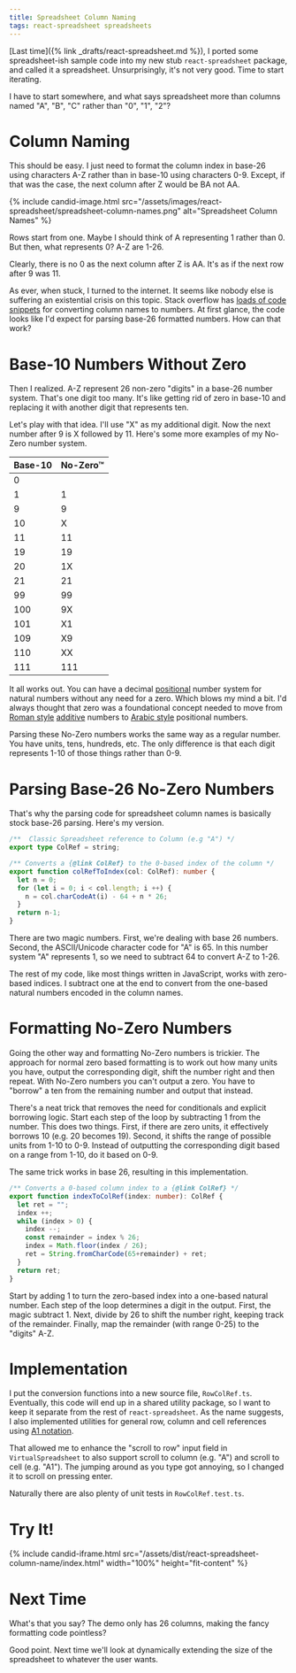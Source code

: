 ```yaml
---
title: Spreadsheet Column Naming
tags: react-spreadsheet spreadsheets
---
```


[Last time]({% link _drafts/react-spreadsheet.md %}), I ported some spreadsheet-ish sample code into my new stub `react-spreadsheet` package, and called it a spreadsheet. Unsurprisingly, it's not very good. Time to start iterating. 

I have to start somewhere, and what says spreadsheet more than columns named "A", "B", "C" rather than "0", "1", "2"?

# Column Naming

This should be easy. I just need to format the column index in base-26 using characters A-Z rather than in base-10 using characters 0-9. Except, if that was the case, the next column after Z would be BA not AA.

{% include candid-image.html src="/assets/images/react-spreadsheet/spreadsheet-column-names.png" alt="Spreadsheet Column Names" %}

Rows start from one. Maybe I should think of A representing 1 rather than 0. But then, what represents 0? A-Z are 1-26. 

Clearly, there is no 0 as the next column after Z is AA. It's as if the next row after 9 was 11. 

As ever, when stuck, I turned to the internet. It seems like nobody else is suffering an existential crisis on this topic. Stack overflow has [loads of code snippets](https://stackoverflow.com/questions/9905533/convert-excel-column-alphabet-e-g-aa-to-number-e-g-25) for converting column names to numbers. At first glance, the code looks like I'd expect for parsing base-26 formatted numbers. How can that work?

# Base-10 Numbers Without Zero

Then I realized. A-Z represent 26 non-zero "digits" in a base-26 number system. That's one digit too many. It's like getting rid of zero in base-10 and replacing it with another digit that represents ten. 

Let's play with that idea. I'll use "X" as my additional digit. Now the next number after 9 is X followed by 11. Here's some more examples of my No-Zero number system. 

| Base-10 | No-Zero&#8482; |
| - | - |
| 0 | |
| 1 | 1 |
| 9 | 9 |
| 10 | X |
| 11 | 11 |
| 19 | 19 |
| 20 | 1X |
| 21 | 21 |
| 99 | 99 |
| 100 | 9X |
| 101 | X1 | 
| 109 | X9 |
| 110 | XX |
| 111 | 111 |

It all works out. You can have a decimal [positional](https://en.wikipedia.org/wiki/Positional_notation) number system for natural numbers without any need for a zero. Which blows my mind a bit. I'd always thought that zero was a foundational concept needed to move from [Roman style](https://en.wikipedia.org/wiki/Roman_numerals) [additive](https://en.wikipedia.org/wiki/Sign-value_notation#Additive_notation) numbers to [Arabic style](https://en.wikipedia.org/wiki/Arabic_numerals) positional numbers. 

Parsing these No-Zero numbers works the same way as a regular number. You have units, tens, hundreds, etc. The only difference is that each digit represents 1-10 of those things rather than 0-9. 

# Parsing Base-26 No-Zero Numbers

That's why the parsing code for spreadsheet column names is basically stock base-26 parsing. Here's my version.

```ts
/**  Classic Spreadsheet reference to Column (e.g "A") */
export type ColRef = string;

/** Converts a {@link ColRef} to the 0-based index of the column */
export function colRefToIndex(col: ColRef): number {
  let n = 0;
  for (let i = 0; i < col.length; i ++) {
    n = col.charCodeAt(i) - 64 + n * 26;
  }
  return n-1;
}
```

There are two magic numbers. First, we're dealing with base 26 numbers. Second, the ASCII/Unicode character code for "A" is 65. In this number system "A" represents 1, so we need to subtract 64 to convert A-Z to 1-26. 

The rest of my code, like most things written in JavaScript, works with zero-based indices. I subtract one at the end to convert from the one-based natural numbers encoded in the column names.

# Formatting No-Zero Numbers

Going the other way and formatting No-Zero numbers is trickier. The approach for normal zero based formatting is to work out how many units you have, output the corresponding digit, shift the number right and then repeat. With No-Zero numbers you can't output a zero. You have to "borrow" a ten from the remaining number and output that instead.

There's a neat trick that removes the need for conditionals and explicit borrowing logic. Start each step of the loop by subtracting 1 from the number. This does two things. First, if there are zero units, it effectively borrows 10 (e.g. 20 becomes 19). Second, it shifts the range of possible units from 1-10 to 0-9. Instead of outputting the corresponding digit based on a range from 1-10, do it based on 0-9.

The same trick works in base 26, resulting in this implementation. 

```ts
/** Converts a 0-based column index to a {@link ColRef} */
export function indexToColRef(index: number): ColRef {
  let ret = "";
  index ++;
  while (index > 0) {
    index --;
    const remainder = index % 26;
    index = Math.floor(index / 26);
    ret = String.fromCharCode(65+remainder) + ret;
  }
  return ret;
}
```

Start by adding 1 to turn the zero-based index into a one-based natural number. Each step of the loop determines a digit in the output. First, the magic subtract 1. Next, divide by 26 to shift the number right, keeping track of the remainder. Finally, map the remainder (with range 0-25) to the "digits" A-Z. 

# Implementation

I put the conversion functions into a new source file, `RowColRef.ts`. Eventually, this code will end up in a shared utility package, so I want to keep it separate from the rest of `react-spreadsheet`. As the name suggests, I also implemented utilities for general row, column and cell references using [A1 notation](https://bettersolutions.com/excel/formulas/cell-references-a1-r1c1-notation.htm). 

That allowed me to enhance the "scroll to row" input field in `VirtualSpreadsheet` to also support scroll to column (e.g. "A") and scroll to cell (e.g. "A1"). The jumping around as you type got annoying, so I changed it to scroll on pressing enter.

Naturally there are also plenty of unit tests in `RowColRef.test.ts`.

# Try It!

{% include candid-iframe.html src="/assets/dist/react-spreadsheet-column-name/index.html" width="100%" height="fit-content" %}

# Next Time

What's that you say? The demo only has 26 columns, making the fancy formatting code pointless? 

Good point. Next time we'll look at dynamically extending the size of the spreadsheet to whatever the user wants. 